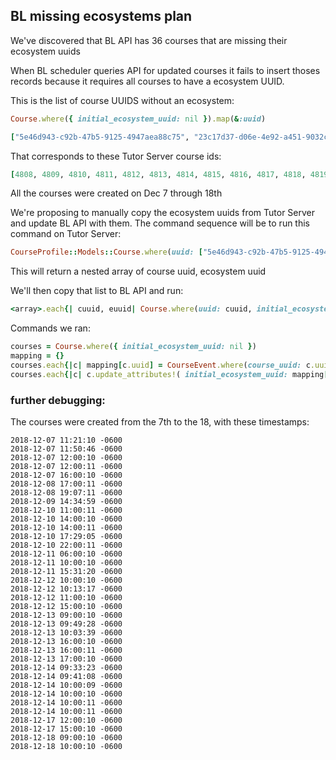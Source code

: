 ## BL missing ecosystems plan

We've discovered that BL API has 36 courses that are missing their ecosystem uuids

When BL scheduler queries API for updated courses it fails to insert thoses records because it requires all courses to have a ecosystem UUID.

This is the list of course UUIDS without an ecosystem:
```ruby
Course.where({ initial_ecosystem_uuid: nil }).map(&:uuid)
```

```ruby
["5e46d943-c92b-47b5-9125-4947aea88c75", "23c17d37-d06e-4e92-a451-9032cab45160", "59d64bb1-f4ef-4244-bd99-45137485eb5b", "746e26ce-665c-456d-bf55-488a30c665b6", "4fd4ae9c-3a0b-4117-826d-c62c9b4057f8", "114c14e1-33fe-413d-8909-ec955d6621ad", "12314719-502f-477a-8016-4bf2b6839f5c", "b132f1ec-27e8-4c97-ba16-eff187daa314", "bb74e2af-9573-437b-9e7c-79bf3f0eda82", "8d809358-c14c-4986-8bfa-77d847459f74", "11bc0176-4830-4ebd-a6f7-ad2d759d1416", "4dbdb0a1-6eef-4a1e-b10b-2118672ba3b2", "30de8d9d-4f8e-402d-8ea3-3d0b2cc4899a", "d683f3df-ae43-4a85-990e-5fb9086da65e", "e3decfba-fa12-4970-815c-76c46da9103a", "51322ddc-ff5d-4896-b404-53153db17191", "1e0e2754-b23e-49b2-a628-678a6fe65860", "fc85562c-97be-4c8f-96b6-c66d4c62fe5d", "bbcce0ec-70bc-4529-a673-645e9beae0ff", "25b6f864-7316-4640-b0cf-c487ee9ca438", "4ee100ba-ea92-47b3-a069-3fed7d64069e", "3e3d73f3-ec06-42de-9fdc-00cb5638273a", "ba1c47c2-1818-4e7f-bd4a-b8e258148d77", "67ee4a83-5b28-4411-8ad9-eaacc43e91d6", "26c0b230-6293-4097-af4f-2753a60144ac", "69a5605b-3480-4067-9e54-baaa469f52eb", "f5480d22-ca44-4c22-8fca-edf6f965c49c", "192c3523-434c-40f8-86a8-afbf2bf9a94f", "93a6180a-34b3-4f4c-9a82-9f799ccae812", "9458816a-1fd3-4442-b90e-b21f519dc205", "95b5e519-18ff-4a1f-a0ac-72c1c373eca9", "e196bf56-7d02-4f1b-9cac-74e228c6baf0", "71a7a56b-6ad5-4b8b-b9a9-3412b658d432", "91cdff18-0656-471c-a3b2-b3642d36dbfc", "dd4f5a9a-130c-4ca2-a83e-0a265cb78367", "24a26b1c-f56f-474c-be3a-b605fe554203"]
```

That corresponds to these Tutor Server course ids:
```ruby
[4808, 4809, 4810, 4811, 4812, 4813, 4814, 4815, 4816, 4817, 4818, 4819, 4820, 4821, 4822, 4823, 4824, 4825, 4826, 4827, 4828, 4829, 4830, 4831, 4832, 4833, 4834, 4835, 4836, 4837, 4838, 4839, 4840, 4841, 4842, 4843]
```

All the courses were created on Dec 7 through 18th

We're proposing to manually copy the ecosystem uuids from Tutor Server and update BL API with them.  The command sequence will be to run this command on Tutor Server:

```ruby
CourseProfile::Models::Course.where(uuid: ["5e46d943-c92b-47b5-9125-4947aea88c75", "23c17d37-d06e-4e92-a451-9032cab45160", "59d64bb1-f4ef-4244-bd99-45137485eb5b", "746e26ce-665c-456d-bf55-488a30c665b6", "4fd4ae9c-3a0b-4117-826d-c62c9b4057f8", "114c14e1-33fe-413d-8909-ec955d6621ad", "12314719-502f-477a-8016-4bf2b6839f5c", "b132f1ec-27e8-4c97-ba16-eff187daa314", "bb74e2af-9573-437b-9e7c-79bf3f0eda82", "8d809358-c14c-4986-8bfa-77d847459f74", "11bc0176-4830-4ebd-a6f7-ad2d759d1416", "4dbdb0a1-6eef-4a1e-b10b-2118672ba3b2", "30de8d9d-4f8e-402d-8ea3-3d0b2cc4899a", "d683f3df-ae43-4a85-990e-5fb9086da65e", "e3decfba-fa12-4970-815c-76c46da9103a", "51322ddc-ff5d-4896-b404-53153db17191", "1e0e2754-b23e-49b2-a628-678a6fe65860", "fc85562c-97be-4c8f-96b6-c66d4c62fe5d", "bbcce0ec-70bc-4529-a673-645e9beae0ff", "25b6f864-7316-4640-b0cf-c487ee9ca438", "4ee100ba-ea92-47b3-a069-3fed7d64069e", "3e3d73f3-ec06-42de-9fdc-00cb5638273a", "ba1c47c2-1818-4e7f-bd4a-b8e258148d77", "67ee4a83-5b28-4411-8ad9-eaacc43e91d6", "26c0b230-6293-4097-af4f-2753a60144ac", "69a5605b-3480-4067-9e54-baaa469f52eb", "f5480d22-ca44-4c22-8fca-edf6f965c49c", "192c3523-434c-40f8-86a8-afbf2bf9a94f", "93a6180a-34b3-4f4c-9a82-9f799ccae812", "9458816a-1fd3-4442-b90e-b21f519dc205", "95b5e519-18ff-4a1f-a0ac-72c1c373eca9", "e196bf56-7d02-4f1b-9cac-74e228c6baf0", "71a7a56b-6ad5-4b8b-b9a9-3412b658d432", "91cdff18-0656-471c-a3b2-b3642d36dbfc", "dd4f5a9a-130c-4ca2-a83e-0a265cb78367", "24a26b1c-f56f-474c-be3a-b605fe554203"]).map{|c| [c.uuid, c.ecosystem.tutor_uuid ]}
```

This will return a nested array of course uuid, ecosystem uuid

We'll then copy that list to BL API and run:

```ruby
<array>.each{| cuuid, euuid| Course.where(uuid: cuuid, initial_ecosystem_uuid: nil).first!.update_attributes(initial_ecosystem_uuid: euuid) }
```

Commands we ran:

```ruby
courses = Course.where({ initial_ecosystem_uuid: nil })
mapping = {}
courses.each{|c| mapping[c.uuid] = CourseEvent.where(course_uuid: c.uuid).create_course.last[:data]['ecosystem_uuid'] }
courses.each{|c| c.update_attributes!( initial_ecosystem_uuid: mapping[c.uuid] ) }
```

### further debugging:

The courses were created from the 7th to the 18, with these timestamps:
```text
2018-12-07 11:21:10 -0600
2018-12-07 11:50:46 -0600
2018-12-07 12:00:10 -0600
2018-12-07 12:00:11 -0600
2018-12-07 16:00:10 -0600
2018-12-08 17:00:11 -0600
2018-12-08 19:07:11 -0600
2018-12-09 14:34:59 -0600
2018-12-10 11:00:11 -0600
2018-12-10 14:00:10 -0600
2018-12-10 14:00:11 -0600
2018-12-10 17:29:05 -0600
2018-12-10 22:00:11 -0600
2018-12-11 06:00:10 -0600
2018-12-11 10:00:10 -0600
2018-12-11 15:31:20 -0600
2018-12-12 10:00:10 -0600
2018-12-12 10:13:17 -0600
2018-12-12 11:00:10 -0600
2018-12-12 15:00:10 -0600
2018-12-13 09:00:10 -0600
2018-12-13 09:49:28 -0600
2018-12-13 10:03:39 -0600
2018-12-13 16:00:10 -0600
2018-12-13 16:00:11 -0600
2018-12-13 17:00:10 -0600
2018-12-14 09:33:23 -0600
2018-12-14 09:41:08 -0600
2018-12-14 10:00:09 -0600
2018-12-14 10:00:10 -0600
2018-12-14 10:00:11 -0600
2018-12-14 10:00:11 -0600
2018-12-17 12:00:10 -0600
2018-12-17 15:00:10 -0600
2018-12-18 09:00:10 -0600
2018-12-18 10:00:10 -0600
```
